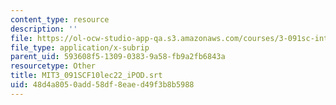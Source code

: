 ```yaml
---
content_type: resource
description: ''
file: https://ol-ocw-studio-app-qa.s3.amazonaws.com/courses/3-091sc-introduction-to-solid-state-chemistry-fall-2010/48d4a8050add58df8eaed49f3b8b5988_MIT3_091SCF10lec22_iPOD.vtt
file_type: application/x-subrip
parent_uid: 593608f5-1309-0383-9a58-fb9a2fb6843a
resourcetype: Other
title: MIT3_091SCF10lec22_iPOD.srt
uid: 48d4a805-0add-58df-8eae-d49f3b8b5988
---
```

